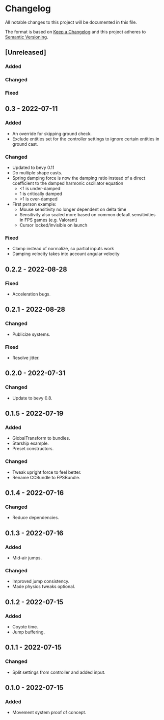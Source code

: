 # Changelog
All notable changes to this project will be documented in this file.

The format is based on [Keep a Changelog](http://keepachangelog.com/en/1.0.0/)
and this project adheres to [Semantic Versioning](http://semver.org/spec/v2.0.0.html).

## [Unreleased]
### Added

### Changed

### Fixed

## 0.3 - 2022-07-11
### Added
- An override for skipping ground check.
- Exclude entities set for the controller settings to ignore certain entities in ground cast.

### Changed
- Updated to bevy 0.11
- Do multiple shape casts.
- Spring damping force is now the damping ratio instead of a direct coefficient to the damped harmonic oscillator equation
    - <1 is under-damped
    - 1 is critically damped
    - \>1 is over-damped
- First person example:
    - Mouse sensitivity no longer dependent on delta time
    - Sensitivity also scaled more based on common default sensitivities in FPS games (e.g. Valorant)
    - Cursor locked/invisible on launch

### Fixed
- Clamp instead of normalize, so partial inputs work
- Damping velocity takes into account angular velocity

## 0.2.2 - 2022-08-28
### Fixed
- Acceleration bugs.

## 0.2.1 - 2022-08-28
### Changed
- Publicize systems.

### Fixed
- Resolve jitter.

## 0.2.0 - 2022-07-31
### Changed
- Update to bevy 0.8.

## 0.1.5 - 2022-07-19
### Added
- GlobalTransform to bundles.
- Starship example.
- Preset constructors.

### Changed
- Tweak upright force to feel better.
- Rename CCBundle to FPSBundle.

## 0.1.4 - 2022-07-16
### Changed
- Reduce dependencies.

## 0.1.3 - 2022-07-16
### Added
- Mid-air jumps.

### Changed
- Improved jump consistency.
- Made physics tweaks optional.

## 0.1.2 - 2022-07-15
### Added
- Coyote time.
- Jump buffering.

## 0.1.1 - 2022-07-15
### Changed
- Split settings from controller and added input.

## 0.1.0 - 2022-07-15
### Added
- Movement system proof of concept.

